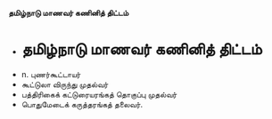 **தமிழ்நாடு மாணவர் கணினித் திட்டம்**
- # தமிழ்நாடு மாணவர் கணினித் திட்டம்
- n. புணர்கூட்டாயர்
- கூட்டுலா  விருந்து முதல்வர்
- பத்திரிகைக் கட்டுரையரங்கத் தொகுப்பு முதல்வர்
- பொதுமேடைக் கருத்தரங்கத் தலைவர்.

